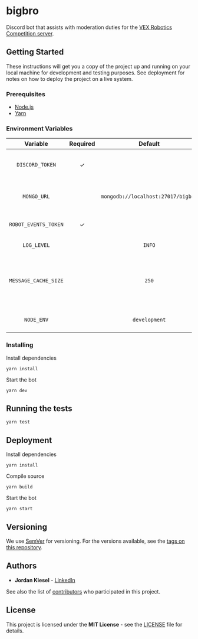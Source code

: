 # bigbro

Discord bot that assists with moderation duties for the [VEX Robotics Competition server](https://discord.gg/vrc).

## Getting Started

These instructions will get you a copy of the project up and running on your local machine for development and testing purposes. See deployment for notes on how to deploy the project on a live system.

### Prerequisites

- [Node.js](https://nodejs.org/)
- [Yarn](https://yarnpkg.com/)

### Environment Variables

|       Variable       | Required |              Default               |                              Description                               |
| :------------------: | :------: | :--------------------------------: | :--------------------------------------------------------------------: |
|   `DISCORD_TOKEN`    |    ✓     |                                    |              Token of the Discord account to log in with               |
|     `MONGO_URL`      |          | `mongodb://localhost:27017/bigbro` |                     MongoDB server connection URI                      |
| `ROBOT_EVENTS_TOKEN` |    ✓     |                                    |                         Robot Events API token                         |
|     `LOG_LEVEL`      |          |               `INFO`               |                           Minimum log level                            |
| `MESSAGE_CACHE_SIZE` |          |               `250`                | Maximum number of messages (including all pinned) to cache per channel |
|      `NODE_ENV`      |          |           `development`            |                    Node.JS application environment                     |

### Installing

Install dependencies

```sh-session
yarn install
```

Start the bot

```sh-session
yarn dev
```

## Running the tests

```sh-session
yarn test
```

## Deployment

Install dependencies

```sh-session
yarn install
```

Compile source

```sh-session
yarn build
```

Start the bot

```sh-session
yarn start
```

## Versioning

We use [SemVer](https://semver.org/) for versioning. For the versions available, see the [tags on this repository](https://github.com/jtkiesel/vexibot/tags).

## Authors

- **Jordan Kiesel** - [LinkedIn](https://www.linkedin.com/in/jtkiesel/)

See also the list of [contributors](https://github.com/jtkiesel/bigbro/contributors) who participated in this project.

## License

This project is licensed under the **MIT License** - see the [LICENSE](LICENSE) file for details.
